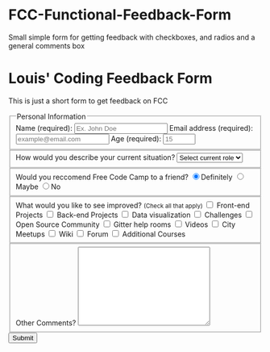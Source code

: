 # FCC-Functional-Feedback-Form
Small simple form for getting feedback with checkboxes, and radios and a general comments box

<!DOCTYPE html>
<html lang="en">
  <head>
    <meta charset="UTF-8" />
    <title>Survey Form</title>
  </head>
  <body>
    <h1 id='title'>Louis' Coding Feedback Form</h1>
      <p id='description'>This is just a short form to get feedback on FCC</p>
     <form id='survey-form'>
       <fieldset>
          <legend>Personal Information</legend>
          <label for="name" id='name-label'>Name (required):</label>
          <input 
          type="text" 
          id="name" 
          name="name" 
          placeholder="Ex. John Doe" 
          required size="20">
<label for="email" id='email-label'>Email address (required):</label>
           <input
            placeholder="example@email.com"
            required
            id="email"
            type="email"
            name="email"
            size="20"/>
<label for="number" id='number-label'>Age (required):</label>  
           <input 
           placeholder='15'
           type='number'
           name='number'
           id='number'
           min='15'
           max='100'>
</fieldset>
<fieldset>
  <label>How would you describe your current situation?</label>
<select id="dropdown">
 <option value="0">Select current role</option>
 <option value="1">Student</option>
 <option value="2">Full Time Job</option>
 <option value="3">Full Time Learner</option>
 <option value="4">Prefer not to say</option>
 <option value="5">Other</option>
 </select>
</fieldset>
<fieldset>
  <label>Would you reccomend Free Code Camp to a friend?</label>
<label>
<input 
type='radio' 
class='inline'
name='attribute'
value='1'
checked />Definitely</label>
<input 
type='radio' 
class='inline'
name='attribute'
value='2'/>Maybe</label>
<input 
type='radio' 
class='inline'
name='attribute'
value='3'/>No</label>
</fieldset>
<fieldset>
  <label>What would you like to see improved? <small>(Check all that apply)</small> </label>
 <label><input type="checkbox" class="inline"value="front-end-projects" /> Front-end Projects</label>
      <label><input type="checkbox" class="inline" value="back-end-projects" /> Back-end Projects</label>
        <label><input type="checkbox" class="inline" value="data-visualization" /> Data visualization</label>
        <label><input type="checkbox" class="inline" value="challenges" /> Challenges</label>
        <label><input type="checkbox" class="inline" value="open-source-community" /> Open Source Community</label>
        <label><input type="checkbox" class="inline" value="gitter-help-rooms" /> Gitter help rooms</label>
        <label><input type="checkbox" class="inline" value="videos" /> Videos</label>
        <label><input type="checkbox" class="inline" value="city-meetups" /> City Meetups</label>
        <label><input type="checkbox" class="inline" value="wiki" /> Wiki</label>
        <label><input type="checkbox" class="inline" value="forum" /> Forum</label>
        <label><input type="checkbox" class="inline" value="additional-courses" /> Additional Courses</label>
</fieldset>
<fieldset>
<label for="comments">Other Comments?</label>
        <textarea cols="30" rows="10" name="comments" id="comments"></textarea>
</fieldset>
<button id='submit'>Submit</button>
</form>
</body>
</html>
